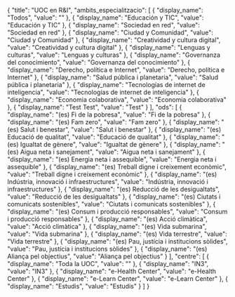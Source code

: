{
"title": "UOC en R&I",
  "ambits_especialitzacio": [
    {
      "display_name": "Todos",
      "value": ""
    },
    {
      "display_name": "Educación y TIC",
      "value": "Educación y TIC"
    },
    {
      "display_name": "Sociedad en red",
      "value": "Sociedad en red"
    },
    {
      "display_name": "Ciudad y Comunidad",
      "value": "Ciudad y Comunidad"
    },
    {
      "display_name": "Creatividad y cultura digital",
      "value": "Creatividad y cultura digital"
    },
    {
      "display_name": "Lenguas y culturas",
      "value": "Lenguas y culturas"
    },
    {
      "display_name": "Governanza del conocimiento",
      "value": "Governanza del conocimiento"
    },
    {
      "display_name": "Derecho, política e Internet",
      "value": "Derecho, política e Internet"
    },
    {
      "display_name": "Salud pública i planetaria",
      "value": "Salud pública i planetaria"
    },
    {
      "display_name": "Tecnologías de internet de inteligencia",
      "value": "Tecnologías de internet de inteligencia"
    },
    {
      "display_name": "Economia colaborativa",
      "value": "Economia colaborativa"
    },
    {
      "display_name": "Test Test",
      "value": "Test"
    }
  ],
  "ods": [
    {
      "display_name": "(es) Fi de la pobresa",
      "value": "Fi de la pobresa"
    },
    {
      "display_name": "(es) Fam zero",
      "value": "Fam zero"
    },
    {
      "display_name": "(es) Salut i benestar",
      "value": "Salut i benestar"
    },
    {
      "display_name": "(es) Educació de qualitat",
      "value": "Educació de qualitat"
    },
    {
      "display_name": "(es) Igualtat de gènere",
      "value": "Igualtat de gènere"
    },
    {
      "display_name": "(es) Aigua neta i sanejament",
      "value": "Aigua neta i sanejament"
    },
    {
      "display_name": "(es) Energia neta i assequible",
      "value": "Energia neta i assequible"
    },
    {
      "display_name": "(es) Treball digne i creixement econòmic",
      "value": "Treball digne i creixement econòmic"
    },
    {
      "display_name": "(es) Indústria, innovació i infraestructures",
      "value": "Indústria, innovació i infraestructures"
    },
    {
      "display_name": "(es) Reducció de les desigualtats",
      "value": "Reducció de les desigualtats"
    },
    {
      "display_name": "(es) Ciutats i comunicats sostenibles",
      "value": "Ciutats i comunicats sostenibles"
    },
    {
      "display_name": "(es) Consum i producció responsables",
      "value": "Consum i producció responsables"
    },
    {
      "display_name": "(es) Acció climàtica",
      "value": "Acció climàtica"
    },
    {
      "display_name": "(es) Vida submarina",
      "value": "Vida submarina"
    },
    {
      "display_name": "(es) Vida terrestre",
      "value": "Vida terrestre"
    },
    {
      "display_name": "(es) Pau, justícia i institucions sòlides",
      "value": "Pau, justícia i institucions sòlides"
    },
    {
      "display_name": "(es) Aliança pel objectius",
      "value": "Aliança pel objectius"
    }
  ],
  "centre": [
    {
      "display_name": "Toda la UOC",
      "value": ""
    },
    {
      "display_name": "IN3",
      "value": "IN3"
    },
    {
      "display_name": "e-Health Center",
      "value": "e-Health Center"
    },
    {
      "display_name": "e-Learn Center",
      "value": "e-Learn Center"
    },
    {
      "display_name": "Estudis",
      "value": "Estudis"
    }
  ]
}

